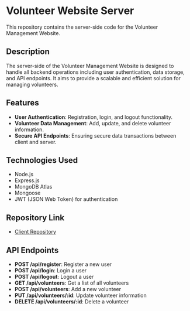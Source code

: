 # Volunteer Website Server

This repository contains the server-side code for the Volunteer Management Website.

## Description

The server-side of the Volunteer Management Website is designed to handle all backend operations including user authentication, data storage, and API endpoints. It aims to provide a scalable and efficient solution for managing volunteers.

## Features

- **User Authentication**: Registration, login, and logout functionality.
- **Volunteer Data Management**: Add, update, and delete volunteer information.
- **Secure API Endpoints**: Ensuring secure data transactions between client and server.

## Technologies Used

- Node.js
- Express.js
- MongoDB Atlas
- Mongoose
- JWT (JSON Web Token) for authentication

## Repository Link

- [Client Repository](https://github.com/saagor16/B9A11-Cline-Volunter)

## API Endpoints

- **POST /api/register**: Register a new user
- **POST /api/login**: Login a user
- **POST /api/logout**: Logout a user
- **GET /api/volunteers**: Get a list of all volunteers
- **POST /api/volunteers**: Add a new volunteer
- **PUT /api/volunteers/:id**: Update volunteer information
- **DELETE /api/volunteers/:id**: Delete a volunteer
